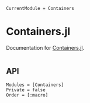 ```@meta
CurrentModule = Containers
```

# Containers.jl
Documentation for [Containers.jl](https://gitlab.com/astronaut-tools/julia/core/Containers).
```@index
```

## API

```@autodocs
Modules = [Containers]
Private = false
Order = [:macro]
```

